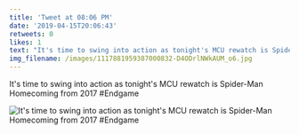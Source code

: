 ```yaml
---
title: 'Tweet at 08:06 PM'
date: '2019-04-15T20:06:43'
retweets: 0
likes: 1
text: "It's time to swing into action as tonight's MCU rewatch is Spider-Man Homecoming from 2017 #Endgame"
img_filename: /images/1117881959387000832-D4ODrlNWkAUM_o6.jpg
---
```

It's time to swing into action as tonight's MCU rewatch is Spider-Man Homecoming from 2017 #Endgame

![It's time to swing into action as tonight's MCU rewatch is Spider-Man Homecoming from 2017 #Endgame](/images/1117881959387000832-D4ODrlNWkAUM_o6.jpg "It's time to swing into action as tonight's MCU rewatch is Spider-Man Homecoming from 2017 #Endgame")